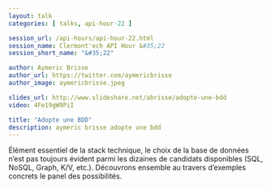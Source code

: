 ```yaml
---
layout: talk
categories: [ talks, api-hour-22 ]

session_url: /api-hours/api-hour-22.html
session_name: Clermont'ech API Hour &#35;22
session_short_name: "&#35;22"

author: Aymeric Brisse
author_url: https://twitter.com/aymericbrisse
author_image: aymericbrisse.jpeg

slides_url: http://www.slideshare.net/abrisse/adopte-une-bdd
video: 4Fe19gW9PiI

title: "Adopte une BDD"
description: aymeric brisse adopte une bdd
---
```




Élément essentiel de la stack technique, le choix de la base de données n’est pas toujours évident parmi les dizaines de candidats disponibles (SQL, NoSQL, Graph, K/V, etc.). Découvrons ensemble au travers d’exemples concrets le panel des possibilités.

